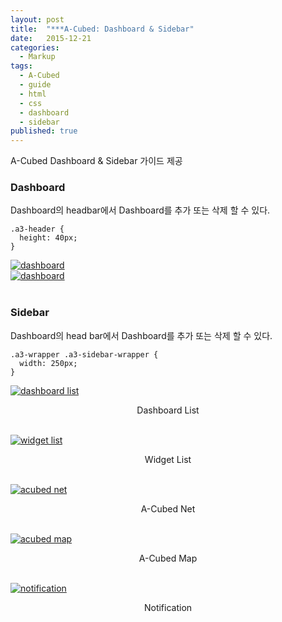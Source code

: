 ```yaml
---
layout: post
title:  "***A-Cubed: Dashboard & Sidebar"
date:   2015-12-21
categories:
  - Markup
tags:
  - A-Cubed
  - guide
  - html
  - css
  - dashboard
  - sidebar
published: true
---
```


A-Cubed Dashboard & Sidebar 가이드 제공

### Dashboard

Dashboard의 headbar에서 Dashboard를 추가 또는 삭제 할 수 있다.

```
.a3-header {
  height: 40px;
}
```

<a href="{{ site.url }}/images/works/20151221/image-1.jpg"><img src="{{ site.url }}/images/works/20151221/image-1.jpg" alt="dashboard"></a>
<br>
<a href="{{ site.url }}/images/works/20151221/image-2.jpg"><img src="{{ site.url }}/images/works/20151221/image-2.jpg" alt="dashboard"></a>
<br>
<br>

### Sidebar

Dashboard의 head bar에서 Dashboard를 추가 또는 삭제 할 수 있다.

```
.a3-wrapper .a3-sidebar-wrapper {
  width: 250px;
}
```

<a href="{{ site.url }}/images/works/20151221/image-3.jpg"><img src="{{ site.url }}/images/works/20151221/image-3.jpg" alt="dashboard list"></a>
<center>Dashboard List</center><br>

<a href="{{ site.url }}/images/works/20151221/image-4.jpg"><img src="{{ site.url }}/images/works/20151221/image-4.jpg" alt="widget list"></a>
<center>Widget List</center><br>

<a href="{{ site.url }}/images/works/20151221/image-5.jpg"><img src="{{ site.url }}/images/works/20151221/image-5.jpg" alt="acubed net"></a>
<center>A-Cubed Net</center><br>

<a href="{{ site.url }}/images/works/20151221/image-6.jpg"><img src="{{ site.url }}/images/works/20151221/image-6.jpg" alt="acubed map"></a>
<center>A-Cubed Map</center><br>

<a href="{{ site.url }}/images/works/20151221/image-7.jpg"><img src="{{ site.url }}/images/works/20151221/image-7.jpg" alt="notification"></a>
<center>Notification</center>